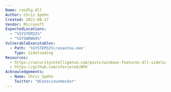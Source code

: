 ```yaml
---
Name: rasdlg.dll
Author: Chris Spehn
Created: 2021-08-17
Vendor: Microsoft
ExpectedLocations:
  - "%SYSTEM32%"
  - "%SYSWOW64%"
VulnerableExecutables:
  - Path: '%SYSTEM32%\rasautou.exe'
    Type: Sideloading
Resources:
  - https://securityintelligence.com/posts/windows-features-dll-sideloading/
  - https://github.com/xforcered/WFH
Acknowledgements:
  - Name: Chris Spehn
    Twitter: "@ConsciousHacker"
---
```


